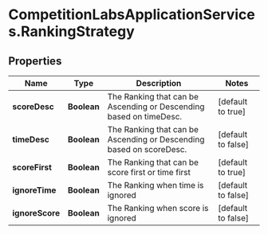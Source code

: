 # CompetitionLabsApplicationServices.RankingStrategy

## Properties

Name | Type | Description | Notes
------------ | ------------- | ------------- | -------------
**scoreDesc** | **Boolean** | The Ranking that can be Ascending or Descending based on timeDesc. | [default to true]
**timeDesc** | **Boolean** | The Ranking that can be Ascending or Descending based on scoreDesc. | [default to false]
**scoreFirst** | **Boolean** | The Ranking that can be score first or time first | [default to true]
**ignoreTime** | **Boolean** | The Ranking when time is ignored | [default to false]
**ignoreScore** | **Boolean** | The Ranking when score is ignored | [default to false]


